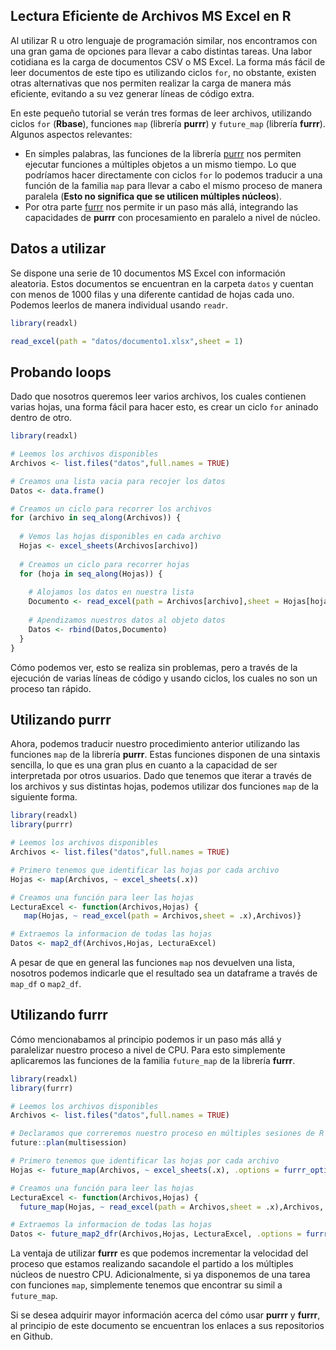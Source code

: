 ## Lectura Eficiente de Archivos MS Excel en R

Al utilizar R u otro lenguaje de programación similar, nos encontramos con una gran gama de opciones para llevar a cabo distintas tareas. Una labor cotidiana es la carga de documentos CSV o MS Excel. La forma más fácil de leer documentos de este tipo es utilizando ciclos `for`, no obstante, existen otras alternativas que nos permiten realizar la carga de manera más eficiente, evitando a su vez generar líneas de código extra. 

En este pequeño tutorial se verán tres formas de leer archivos, utilizando ciclos `for` (**Rbase**), funciones `map` (librería **purrr**) y `future_map` (librería **furrr**). Algunos aspectos relevantes:

- En simples palabras, las funciones de la librería [purrr](https://github.com/tidyverse/purrr) nos permiten ejecutar funciones a múltiples objetos a un mismo tiempo. Lo que podríamos hacer directamente con ciclos `for` lo podemos traducir a una función de la familia `map` para llevar a cabo el mismo proceso de manera paralela (**Esto no significa que se utilicen múltiples núcleos**). 
- Por otra parte [furrr](https://github.com/DavisVaughan/furrr) nos permite ir un paso más allá, integrando las capacidades de **purrr** con procesamiento en paralelo a nivel de núcleo.

## Datos a utilizar

Se dispone una serie de 10 documentos MS Excel con información aleatoria. Estos documentos se encuentran en la carpeta `datos` y cuentan con menos de 1000 filas y una diferente cantidad de hojas cada uno. Podemos leerlos de manera individual usando `readr`.

```r
library(readxl)

read_excel(path = "datos/documento1.xlsx",sheet = 1)

```
## Probando loops

Dado que nosotros queremos leer varios archivos, los cuales contienen varias hojas, una forma fácil para hacer esto, es crear un ciclo `for` aninado dentro de otro.

```r
library(readxl)

# Leemos los archivos disponibles
Archivos <- list.files("datos",full.names = TRUE)

# Creamos una lista vacia para recojer los datos
Datos <- data.frame()

# Creamos un ciclo para recorrer los archivos
for (archivo in seq_along(Archivos)) {
  
  # Vemos las hojas disponibles en cada archivo
  Hojas <- excel_sheets(Archivos[archivo])
  
  # Creamos un ciclo para recorrer hojas
  for (hoja in seq_along(Hojas)) {
    
    # Alojamos los datos en nuestra lista
    Documento <- read_excel(path = Archivos[archivo],sheet = Hojas[hoja])
    
    # Apendizamos nuestros datos al objeto datos
    Datos <- rbind(Datos,Documento)
  }
}

```

Cómo podemos ver, esto se realiza sin problemas, pero a través de la ejecución de varias líneas de código y usando ciclos, los cuales no son un proceso tan rápido.

## Utilizando purrr

Ahora, podemos traducir nuestro procedimiento anterior utilizando las funciones `map` de la librería **purrr**. Estas funciones disponen de una sintaxis sencilla, lo que es una gran plus en cuanto a la capacidad de ser interpretada por otros usuarios. Dado que tenemos que iterar a través de los archivos y sus distintas hojas, podemos utilizar dos funciones `map` de la siguiente forma.

```r
library(readxl)
library(purrr)

# Leemos los archivos disponibles
Archivos <- list.files("datos",full.names = TRUE)

# Primero tenemos que identificar las hojas por cada archivo
Hojas <- map(Archivos, ~ excel_sheets(.x))

# Creamos una función para leer las hojas
LecturaExcel <- function(Archivos,Hojas) {
   map(Hojas, ~ read_excel(path = Archivos,sheet = .x),Archivos)}

# Extraemos la informacion de todas las hojas
Datos <- map2_df(Archivos,Hojas, LecturaExcel)

```

A pesar de que en general las funciones `map` nos devuelven una lista, nosotros podemos indicarle que el resultado sea un dataframe a través de `map_df` o `map2_df`.

## Utilizando furrr

Cómo mencionabamos al principio podemos ir un paso más allá y paralelizar nuestro proceso a nivel de CPU. Para esto simplemente aplicaremos las funciones de la familia `future_map` de la librería **furrr**.

```r
library(readxl)
library(furrr)

# Leemos los archivos disponibles
Archivos <- list.files("datos",full.names = TRUE)

# Declaramos que correremos nuestro proceso en múltiples sesiones de R
future::plan(multisession)

# Primero tenemos que identificar las hojas por cada archivo
Hojas <- future_map(Archivos, ~ excel_sheets(.x), .options = furrr_options(seed = T))

# Creamos una función para leer las hojas
LecturaExcel <- function(Archivos,Hojas) {
  future_map(Hojas, ~ read_excel(path = Archivos,sheet = .x),Archivos, .options = furrr_options(seed = T))}

# Extraemos la informacion de todas las hojas
Datos <- future_map2_dfr(Archivos,Hojas, LecturaExcel, .options = furrr_options(seed = T))

```

La ventaja de utilizar **furrr** es que podemos incrementar la velocidad del proceso que estamos realizando sacandole el partido a los múltiples núcleos de nuestro CPU. Adicionalmente, si ya disponemos de una tarea con funciones `map`, simplemente tenemos que encontrar su simil a `future_map`. 

Si se desea adquirir mayor información acerca del cómo usar **purrr** y **furrr**, al principio de este documento se encuentran los enlaces a sus repositorios en Github.
